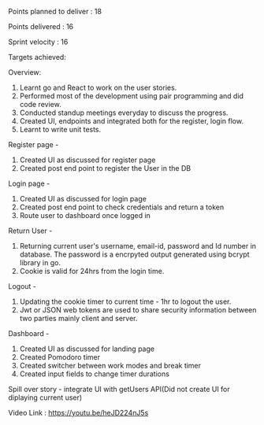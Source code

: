 Points planned to deliver : 18

Points delivered : 16

Sprint velocity : 16

Targets achieved: 

Overview: 
1. Learnt go and React to work on the user stories. 
2. Performed most of the development using pair programming and did code review.
3. Conducted standup meetings everyday to discuss the progress.
4. Created UI, endpoints and integrated both for the register, login flow.
5. Learnt to write unit tests.

Register page - 
1. Created UI as discussed for register page
2. Created post end point to register the User in the DB

Login page - 
1. Created UI as discussed for login page
2. Created post end point to check credentials and return a token
3. Route user to dashboard once logged in

Return User -
1. Returning current user's  username, email-id, password and Id number in database. The password is a encrpyted output generated using bcrypt library in go.
2. Cookie is valid for 24hrs from the login time.

Logout -
1. Updating the cookie timer to current time - 1hr to logout the user.
2. Jwt or JSON web tokens are used to share security information between two parties mainly client and server.

Dashboard - 
1. Created UI as discussed for landing page
2. Created Pomodoro timer
3. Created switcher between work modes and break timer
4. Created input fields to change timer durations

Spill over story - integrate UI with getUsers API(Did not create UI for diplaying current user)

Video Link : https://youtu.be/heJD224nJ5s
